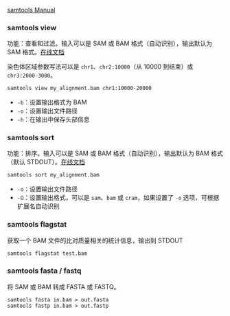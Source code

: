 [samtools Manual](http://www.htslib.org/doc/samtools.html)

### samtools view
功能：查看和过滤。输入可以是 SAM 或 BAM 格式（自动识别），输出默认为 SAM 格式。[在线文档](http://www.htslib.org/doc/samtools-view.html)

染色体区域参数写法可以是 `chr1`、`chr2:10000`（从 10000 到结束）或`chr3:2000-3000`。

```bash
samtools view my_alignment.bam chr1:10000-20000
```

- `-b`：设置输出格式为 BAM
- `-o`：设置输出文件路径
- `-h`：在输出中保存头部信息

### samtools sort

功能：排序。输入可以是 SAM 或 BAM 格式（自动识别），输出默认为 BAM 格式（默认 STDOUT）。[在线文档](http://www.htslib.org/doc/samtools-sort.html)

```bash
samtools sort my_alignment.bam
```

- `-o`：设置输出文件路径
- `-O`：设置输出格式，可以是 `sam`、`bam` 或 `cram`，如果设置了 `-o` 选项，可根据扩展名自动识别


### samtools flagstat

获取一个 BAM 文件的比对质量相关的统计信息，输出到 STDOUT

```bash
samtools flagstat test.bam
```

### samtools fasta / fastq

将 SAM 或 BAM 转成 FASTA 或 FASTQ。

```
samtools fasta in.bam > out.fasta
samtools fastp in.bam > out.fastp
```